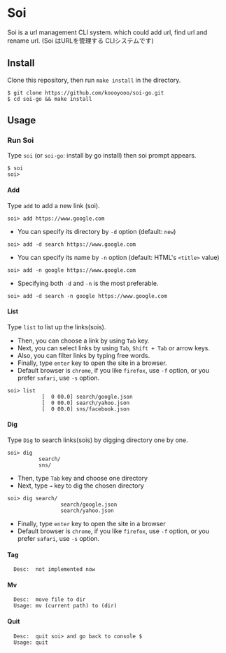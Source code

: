 
# Soi
Soi is a url management CLI system. which could add url, find url and rename url.
(Soi はURLを管理する CLIシステムです)

## Install
Clone this repository, then run `make install` in the directory.

```
$ git clone https://github.com/koooyooo/soi-go.git
$ cd soi-go && make install
```

## Usage

### Run Soi
Type `soi` (or `soi-go`: install by go install)  then soi prompt appears.
```
$ soi
soi> 
```

#### Add
Type `add` to add a new link (soi).  
```
soi> add https://www.google.com
```

- You can specify its directory by `-d` option (default: `new`)
```
soi> add -d search https://www.google.com
```

- You can specify its name by `-n` option (default: HTML's `<title>` value)
```
soi> add -n google https://www.google.com
```

- Specifying both `-d` and `-n` is the most preferable.
```
soi> add -d search -n google https://www.google.com
```

#### List
Type `list` to list up the links(sois).  
- Then, you can choose a link by using `Tab` key.
- Next, you can select links by using `Tab`, `Shift + Tab` or arrow keys.
- Also, you can filter links by typing free words.
- Finally, type `enter` key to open the site in a browser.
- Default browser is `chrome`, if you like `firefox`, use `-f` option, or you prefer `safari`, use `-s` option.
```
soi> list
           [  0 00.0] search/google.json
           [  0 00.0] search/yahoo.json
           [  0 00.0] sns/facebook.json
```


#### Dig
Type `Dig` to search links(sois) by digging directory one by one.
```
soi> dig
          search/
          sns/
```
- Then, type `Tab` key and choose one directory
- Next, type `→` key to dig the chosen directory
```
soi> dig search/
                 search/google.json
                 search/yahoo.json
``` 
- Finally, type `enter` key to open the site in a browser
- Default browser is `chrome`, if you like `firefox`, use `-f` option, or you prefer `safari`, use `-s` option.


#### Tag              
```
  Desc:  not implemented now
```

#### Mv
```
  Desc:  move file to dir 
  Usage: mv (current path) to (dir)
```

#### Quit
```
  Desc:  quit soi> and go back to console $
  Usage: quit
```
